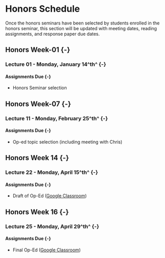 # Honors Schedule

<div class="rmdwarning">
<p>Once the honors seminars have been selected by students enrolled in the honors seminar, this section will be updated with meeting dates, reading assignments, and response paper due dates.</p>
</div>

## Honors Week-01 {-}

### Lecture 01 - Monday, January 14^th^ {-}

#### Assignments Due {-}

* Honors Seminar selection

## Honors Week-07 {-}

### Lecture 11 - Monday, February 25^th^ {-}

#### Assignments Due {-}

* Op-ed topic selection (including meeting with Chris)

## Honors Week 14 {-}

### Lecture 22 - Monday, April 15^th^ {-}

#### Assignments Due {-}

* Draft of Op-Ed (<a href="" target="_blank">Google Classroom</a>)

## Honors Week 16 {-}

### Lecture 25 - Monday, April 29^th^ {-}

#### Assignments Due {-}

* Final Op-Ed (<a href="" target="_blank">Google Classroom</a>)
